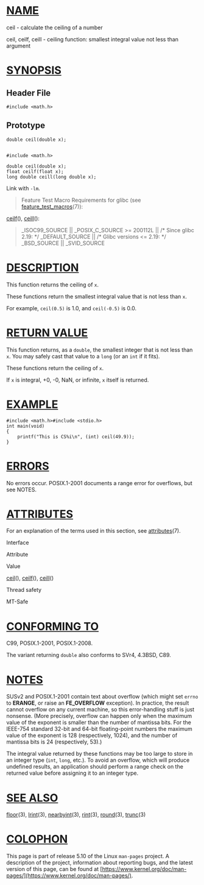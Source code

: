 [NAME](#name)
=============

ceil - calculate the ceiling of a number

ceil, ceilf, ceill - ceiling function: smallest integral value not less than argument

[SYNOPSIS](#synopsis)
=====================

Header File
-----------

    #include <math.h>

Prototype
---------

    double ceil(double x);
    

    #include <math.h>
    
    double ceil(double x);
    float ceilf(float x);
    long double ceill(long double x);

Link with `-lm`.

> Feature Test Macro Requirements for glibc (see [feature\_test\_macros](/7/feature_test_macros)(7)):

[ceilf](ceilf)(), [ceill](ceill)():

> \_ISOC99\_SOURCE || \_POSIX\_C\_SOURCE >= 200112L || /\* Since glibc 2.19: \*/ \_DEFAULT\_SOURCE || /\* Glibc versions <= 2.19: \*/ \_BSD\_SOURCE || \_SVID\_SOURCE

[DESCRIPTION](#description)
===========================

This function returns the ceiling of `x`.

These functions return the smallest integral value that is not less than `x`.

For example, `ceil(0.5)` is 1.0, and `ceil(-0.5)` is 0.0.

[RETURN VALUE](#return-value)
=============================

This function returns, as a `double`, the smallest integer that is not less than `x`. You may safely cast that value to a `long` (or an `int` if it fits).

These functions return the ceiling of `x`.

If `x` is integral, +0, -0, NaN, or infinite, `x` itself is returned.

[EXAMPLE](#example)
===================

    #include <math.h>#include <stdio.h>
    int main(void)
    {
        printf("This is CS%i\n", (int) ceil(49.9));
    }
    

[ERRORS](#errors)
=================

No errors occur. POSIX.1-2001 documents a range error for overflows, but see NOTES.

[ATTRIBUTES](#attributes)
=========================

For an explanation of the terms used in this section, see [attributes](/7/attributes)(7).

Interface

Attribute

Value

[ceil](ceil)(), [ceilf](ceilf)(), [ceill](ceill)()

Thread safety

MT-Safe

[CONFORMING TO](#conforming-to)
===============================

C99, POSIX.1-2001, POSIX.1-2008.

The variant returning `double` also conforms to SVr4, 4.3BSD, C89.

[NOTES](#notes)
===============

SUSv2 and POSIX.1-2001 contain text about overflow (which might set `errno` to **ERANGE**, or raise an **FE\_OVERFLOW** exception). In practice, the result cannot overflow on any current machine, so this error-handling stuff is just nonsense. (More precisely, overflow can happen only when the maximum value of the exponent is smaller than the number of mantissa bits. For the IEEE-754 standard 32-bit and 64-bit floating-point numbers the maximum value of the exponent is 128 (respectively, 1024), and the number of mantissa bits is 24 (respectively, 53).)

The integral value returned by these functions may be too large to store in an integer type (`int`, `long`, etc.). To avoid an overflow, which will produce undefined results, an application should perform a range check on the returned value before assigning it to an integer type.

[SEE ALSO](#see-also)
=====================

[floor](/3/floor)(3), [lrint](/3/lrint)(3), [nearbyint](/3/nearbyint)(3), [rint](/3/rint)(3), [round](/3/round)(3), [trunc](/3/trunc)(3)

[COLOPHON](#colophon)
=====================

This page is part of release 5.10 of the Linux `man-pages` project. A description of the project, information about reporting bugs, and the latest version of this page, can be found at [https://www.kernel.org/doc/man-pages/](https://www.kernel.org/doc/man-pages/).